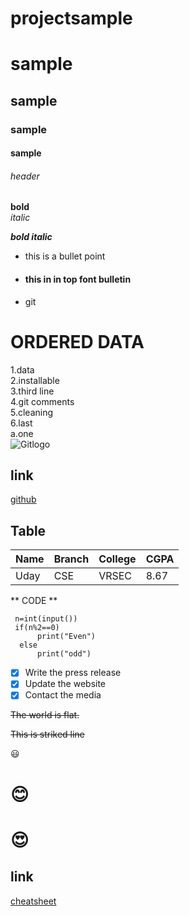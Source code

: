 # projectsample
# sample 
## sample
### sample
#### sample
###### header
**bold**   
*italic* 

***bold italic*** 

* this is a bullet point

* #### this in in top  font bulletin

- git 

# **ORDERED DATA**
 1.data           
 2.installable     
 3.third line         
 4.git comments     
 5.cleaning     
 6.last   
     a.one      
![Gitlogo](https://github.githubassets.com/images/modules/open_graph/github-octocat.png)
## **link**
[github](www.github.com)
## **Table**
|Name|Branch|College|CGPA|
|----|------|-------|----|
|Uday| CSE  |VRSEC  |8.67| 


 ** CODE **
```
 n=int(input())
 if(n%2==0)
      print("Even")
  else
      print("odd")
```
- [x] Write the press release
- [x] Update the website
- [x] Contact the media

~~The world is flat.~~

~~This is striked line~~

:smiley:

# :blush:
# :heart_eyes:

## **link**
[cheatsheet](https://www.markdownguide.org/cheat-sheet/)
